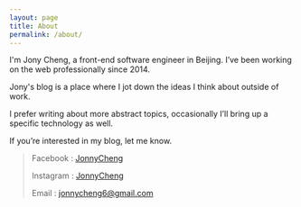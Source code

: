 ```yaml
---
layout: page
title: About
permalink: /about/
---
```


I'm Jony Cheng, a front-end software engineer in Beijing. I’ve been working on the web professionally since 2014.

Jony's blog is a place where I jot down the ideas I think about outside of work.

I prefer writing about more abstract topics, occasionally I’ll bring up a specific technology as well.

If you’re interested in my blog, let me know.

> Facebook : [JonnyCheng](https://www.facebook.com/michealcheng6)
>
> Instagram : [JonnyCheng](https://www.instagram.com/jonnycheng/)
>
> Email : jonnycheng6@gmail.com